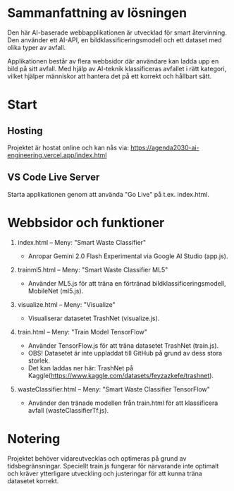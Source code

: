 # Sammanfattning av lösningen

Den här AI-baserade webbapplikationen är utvecklad för smart återvinning. Den använder ett AI-API, en bildklassificeringsmodell och ett dataset med olika typer av avfall.

Applikationen består av flera webbsidor där användare kan ladda upp en bild på sitt avfall. Med hjälp av AI-teknik klassificeras avfallet i rätt kategori, vilket hjälper människor att hantera det på ett korrekt och hållbart sätt.

# Start

## Hosting

Projektet är hostat online och kan nås via: https://agenda2030-ai-engineering.vercel.app/index.html

## VS Code Live Server

Starta applikationen genom att använda "Go Live" på t.ex. index.html.

# Webbsidor och funktioner

1. index.html – Meny: "Smart Waste Classifier"
   - Anropar Gemini 2.0 Flash Experimental via Google AI Studio (app.js).
   
2. trainml5.html – Meny: "Smart Waste Classifier ML5"
   - Använder ML5.js för att träna en förtränad bildklassificeringsmodell, MobileNet (ml5.js).
   
3. visualize.html – Meny: "Visualize"
   - Visualiserar datasetet TrashNet (visualize.js).
   
4. train.html – Meny: "Train Model TensorFlow"
   - Använder TensorFlow.js för att träna datasetet TrashNet (train.js).
   - OBS! Datasetet är inte uppladdat till GitHub på grund av dess stora storlek.
   - Det kan laddas ner här: TrashNet på Kaggle(https://www.kaggle.com/datasets/feyzazkefe/trashnet).
   
5. wasteClassifier.html – Meny: "Smart Waste Classifier TensorFlow"
   - Använder den tränade modellen från train.html för att klassificera avfall (wasteClassifierTf.js).

# Notering

Projektet behöver vidareutvecklas och optimeras på grund av tidsbegränsningar.
Speciellt train.js fungerar för närvarande inte optimalt och kräver ytterligare utveckling och justeringar för att kunna träna datasetet korrekt.
